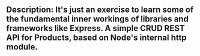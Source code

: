 ## Description: It's just an exercise to learn some of the fundamental inner workings of libraries and frameworks like Express. A simple CRUD REST API for Products, based on Node's internal http module.
